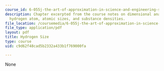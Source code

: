 ```yaml
---
course_id: 6-055j-the-art-of-approximation-in-science-and-engineering-spring-2008
description: Chapter excerpted from the course notes on dimensional analysis of the
  hydrogen atom, atomic sizes, and substance densities.
file_location: /coursemedia/6-055j-the-art-of-approximation-in-science-and-engineering-spring-2008/c9d62f48cad5b2332a433b1f769000fa_apr02b.pdf
file_type: application/pdf
layout: pdf
title: Hydrogen Size
type: course
uid: c9d62f48cad5b2332a433b1f769000fa

---
```

None